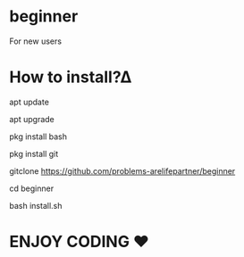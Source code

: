 # beginner
For new users
# How to install?∆

apt update

apt upgrade

pkg install bash

pkg install git

gitclone https://github.com/problems-arelifepartner/beginner

cd beginner

bash install.sh


# ENJOY CODING ❤
